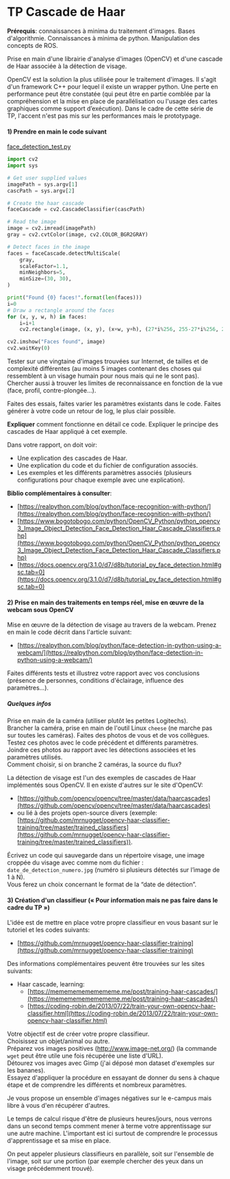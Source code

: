 
# TP Cascade de Haar



**Prérequis**: connaissances à minima du traitement d'images. Bases d'algorithmie. Connaissances à minima de python. Manipulation des concepts de ROS.

Prise en main d'une librairie d'analyse d'images (OpenCV) et d'une cascade de Haar associée à la détection de visage.

OpenCV est la solution la plus utilisée pour le traitement d'images. Il s'agit d'un framework C++ pour lequel il existe un wrapper python. Une perte en performance peut être constatée (qui peut être en partie comblée par la compréhension et la mise en place de parallélisation ou l'usage des cartes graphiques comme support d’exécution). Dans le cadre de cette série de TP, l'accent n'est pas mis sur les performances mais le prototypage.

#### 1) Prendre en main le code suivant
[face_detection_test.py](cascade_haar/face_detection_test.py)

```python
import cv2
import sys

# Get user supplied values
imagePath = sys.argv[1]
cascPath = sys.argv[2]

# Create the haar cascade
faceCascade = cv2.CascadeClassifier(cascPath)

# Read the image
image = cv2.imread(imagePath)
gray = cv2.cvtColor(image, cv2.COLOR_BGR2GRAY)

# Detect faces in the image
faces = faceCascade.detectMultiScale(
    gray,
    scaleFactor=1.1,
    minNeighbors=5,
    minSize=(30, 30),
)

print("Found {0} faces!".format(len(faces)))
i=0
# Draw a rectangle around the faces
for (x, y, w, h) in faces:
    i=i+1
    cv2.rectangle(image, (x, y), (x+w, y+h), (27*i%256, 255-27*i%256, 27*i%256), 2)

cv2.imshow("Faces found", image)
cv2.waitKey(0)
```

Tester sur une vingtaine d'images trouvées sur Internet, de tailles et de complexité différentes (au moins 5 images contenant des choses qui ressemblent à un visage humain pour nous mais qui ne le sont pas). Chercher aussi à trouver les limites de reconnaissance en fonction de la vue (face, profil, contre-plongée...).

Faites des essais, faites varier les paramètres existants dans le code. Faites générer à votre code un retour de log, le plus clair possible.

**Expliquer** comment fonctionne en détail ce code. Expliquer le principe des cascades de Haar appliqué à cet exemple.

Dans votre rapport, on doit voir:
- Une explication des cascades de Haar.
- Une explication du code et du fichier de configuration associés.
- Les exemples et les différents paramètres associés (plusieurs configurations pour chaque exemple avec une explication).

**Biblio complémentaires à consulter**:
- [https://realpython.com/blog/python/face-recognition-with-python/](https://realpython.com/blog/python/face-recognition-with-python/)
- [https://www.bogotobogo.com/python/OpenCV_Python/python_opencv3_Image_Object_Detection_Face_Detection_Haar_Cascade_Classifiers.php](https://www.bogotobogo.com/python/OpenCV_Python/python_opencv3_Image_Object_Detection_Face_Detection_Haar_Cascade_Classifiers.php)
- [https://docs.opencv.org/3.1.0/d7/d8b/tutorial_py_face_detection.html#gsc.tab=0](https://docs.opencv.org/3.1.0/d7/d8b/tutorial_py_face_detection.html#gsc.tab=0)

#### 2) Prise en main des traitements en temps réel, mise en œuvre de la webcam sous OpenCV

Mise en œuvre de la détection de visage au travers de la webcam. Prenez en main le code décrit dans l'article suivant:
- [https://realpython.com/blog/python/face-detection-in-python-using-a-webcam/](https://realpython.com/blog/python/face-detection-in-python-using-a-webcam/)

Faites différents tests et illustrez votre rapport avec vos conclusions (présence de personnes, conditions d'éclairage, influence des paramètres...).

##### Quelques infos

Prise en main de la caméra (utiliser plutôt les petites Logitechs).  
Brancher la caméra, prise en main de l'outil Linux `cheese` (ne marche pas sur toutes les caméras). Faites des photos de vous et de vos collègues. Testez ces photos avec le code précédent et différents paramètres.  
Joindre ces photos au rapport avec les détections associées et les paramètres utilisés.  
Comment choisir, si on branche 2 caméras, la source du flux?

La détection de visage est l'un des exemples de cascades de Haar implémentés sous OpenCV. Il en existe d'autres sur le site d'OpenCV:  
- [https://github.com/opencv/opencv/tree/master/data/haarcascades](https://github.com/opencv/opencv/tree/master/data/haarcascades)  
- ou lié à des projets open-source divers (exemple: [https://github.com/mrnugget/opencv-haar-classifier-training/tree/master/trained_classifiers](https://github.com/mrnugget/opencv-haar-classifier-training/tree/master/trained_classifiers)).

Écrivez un code qui sauvegarde dans un répertoire visage, une image croppée du visage avec comme nom du fichier : `date_de_detection_numero.jpg` (numéro si plusieurs détectés sur l’image de 1 à N).  
Vous ferez un choix concernant le format de la “date de détection”.


#### 3) Création d'un classifieur (« Pour information mais ne pas faire dans le cadre du TP »)

L'idée est de mettre en place votre propre classifieur en vous basant sur le tutoriel et les codes suivants:
- [https://github.com/mrnugget/opencv-haar-classifier-training](https://github.com/mrnugget/opencv-haar-classifier-training)

Des informations complémentaires peuvent être trouvées sur les sites suivants:  
- Haar cascade, learning:
  - [https://memememememememe.me/post/training-haar-cascades/](https://memememememememe.me/post/training-haar-cascades/)
  - [https://coding-robin.de/2013/07/22/train-your-own-opencv-haar-classifier.html](https://coding-robin.de/2013/07/22/train-your-own-opencv-haar-classifier.html)

Votre objectif est de créer votre propre classifieur.  
Choisissez un objet/animal ou autre.  
Préparez vos images positives (http://www.image-net.org/) (la commande `wget` peut être utile une fois récupérée une liste d'URL).  
Détourez vos images avec Gimp (j'ai déposé mon dataset d'exemples sur les bananes).  
Essayez d'appliquer la procédure en essayant de donner du sens à chaque étape et de comprendre les différents et nombreux paramètres.

Je vous propose un ensemble d'images négatives sur le e-campus mais libre à vous d'en récupérer d'autres.

Le temps de calcul risque d'être de plusieurs heures/jours, nous verrons dans un second temps comment mener à terme votre apprentissage sur une autre machine. L'important est ici surtout de comprendre le processus d'apprentissage et sa mise en place.

On peut appeler plusieurs classifieurs en parallèle, soit sur l'ensemble de l'image, soit sur une portion (par exemple chercher des yeux dans un visage précédemment trouvé).



